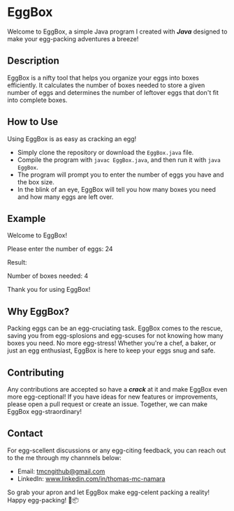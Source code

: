 # EggBox

Welcome to EggBox, a simple Java program I created with **_Java_** designed to make your egg-packing adventures a breeze!

## Description
EggBox is a nifty tool that helps you organize your eggs into boxes efficiently. It calculates the number of boxes needed to store a given number of eggs and determines the number of leftover eggs that don't fit into complete boxes.

## How to Use
Using EggBox is as easy as cracking an egg! 
- Simply clone the repository or download the `EggBox.java` file. 
- Compile the program with `javac EggBox.java`, and then run it with `java EggBox`. 
- The program will prompt you to enter the number of eggs you have and the box size. 
- In the blink of an eye, EggBox will tell you how many boxes you need and how many eggs are left over.

## Example
Welcome to EggBox!

Please enter the number of eggs: 24



Result:

Number of boxes needed: 4



Thank you for using EggBox!


## Why EggBox?
Packing eggs can be an egg-cruciating task. EggBox comes to the rescue, saving you from egg-splosions and egg-scuses for not knowing how many boxes you need. No more egg-stress! Whether you're a chef, a baker, or just an egg enthusiast, EggBox is here to keep your eggs snug and safe.

## Contributing
Any contributions are accepted so have a **_crack_** at it and make EggBox even more egg-ceptional! If you have ideas for new features or improvements, please open a pull request or create an issue. Together, we can make EggBox egg-straordinary!


## Contact
For egg-scellent discussions or any egg-citing feedback, you can reach out to the me through my channnels below:
- Email: tmcngithub@gmail.com
- LinkedIn: www.linkedin.com/in/thomas-mc-namara


So grab your apron and let EggBox make egg-celent packing a reality! Happy egg-packing! 🥚📦
